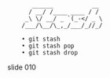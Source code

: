            ______           __
          / __/ /____ ____ / /
         _\ \/ __/ _ `(_-</ _ \
        /___/\__/\_,_/___/_//_/

        • git stash
        • git stash pop
        • git stash drop

















































































slide 010
